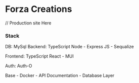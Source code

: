 # Forza Creations

// Production site Here

### Stack
DB: MySql
Backend: TypeScript Node
    - Express JS
    - Sequalize
  
Frontend: TypeScript React
    - MUI

Auth: Auth-O

Base
    - Docker 
    - API Documentation
    - Database Layer